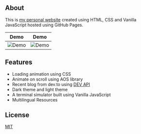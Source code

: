 ## About
This is [my personal website](https://kimlimjustin.github.io/) created using HTML, CSS and Vanilla JavaScript hosted using GitHub Pages.

| Demo | Demo |
| ---- | --- |
| ![Demo](https://drive.google.com/uc?export=view&id=16xCgS12bHYP3DeKxmPNGYbxdAOt-3HJj) | ![Demo](https://drive.google.com/uc?export=view&id=1P_dInyfUjONT4n1y8MQNnSeT80j4FjMq) |

## Features
- Loading animation using CSS
- Animate on scroll using AOS library
- Recent blog from dev.to using [DEV API](https://docs.forem.com/api/)
- Dark theme and light theme
- A terminal simulator built using Vanilla JavaScript
- Multilingual Resources

## License
[MIT](https://github.com/kimlimjustin/kimlimjustin.github.io/blob/master/LICENSE)